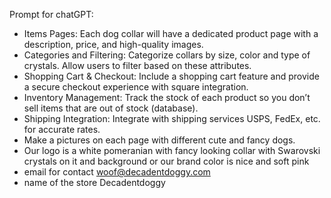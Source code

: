Prompt for chatGPT:
- Items Pages: Each dog collar will have a dedicated product page with a description, price, and high-quality images.
- Categories and Filtering: Categorize collars by size, color and type of crystals. Allow users to filter based on these attributes.
- Shopping Cart & Checkout: Include a shopping cart feature and provide a secure checkout experience with square integration.
- Inventory Management: Track the stock of each product so you don’t sell items that are out of stock (database).
- Shipping Integration: Integrate with shipping services USPS, FedEx, etc. for accurate rates.
- Make a pictures on each page with different cute and fancy dogs.
- Our logo is a white pomeranian with fancy looking collar with Swarovski crystals on it and background or our brand color is nice and soft pink
- email for contact woof@decadentdoggy.com
- name of the store Decadentdoggy
